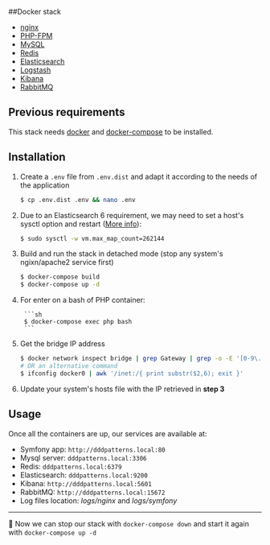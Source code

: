 ##Docker stack

* [nginx](https://nginx.org/)
* [PHP-FPM](https://php-fpm.org/)
* [MySQL](https://www.mysql.com/)
* [Redis](https://redis.io/)
* [Elasticsearch](https://www.elastic.co/products/elasticsearch)
* [Logstash](https://www.elastic.co/products/logstash)
* [Kibana](https://www.elastic.co/products/kibana)
* [RabbitMQ](https://www.rabbitmq.com/)

## Previous requirements

This stack needs [docker](https://www.docker.com/) and [docker-compose](https://docs.docker.com/compose/) to be installed.

## Installation

1. Create a `.env` file from `.env.dist` and adapt it according to the needs of the application

    ```sh
    $ cp .env.dist .env && nano .env
    ```

2.  Due to an Elasticsearch 6 requirement, we may need to set a host's sysctl option and restart ([More info](https://github.com/spujadas/elk-docker/issues/92)):

    ```sh
    $ sudo sysctl -w vm.max_map_count=262144
    ```

3. Build and run the stack in detached mode (stop any system's ngixn/apache2 service first)

    ```sh
    $ docker-compose build
    $ docker-compose up -d
    ```

4. For enter on a bash of PHP container:

        ```sh
        $ docker-compose exec php bash
        ```
5. Get the bridge IP address

    ```sh
    $ docker network inspect bridge | grep Gateway | grep -o -E '[0-9\.]+'
    # OR an alternative command
    $ ifconfig docker0 | awk '/inet:/{ print substr($2,6); exit }'
    ```

6. Update your system's hosts file with the IP retrieved in **step 3**

## Usage

Once all the containers are up, our services are available at:

* Symfony app: `http://dddpatterns.local:80`
* Mysql server: `dddpatterns.local:3306`
* Redis: `dddpatterns.local:6379`
* Elasticsearch: `dddpatterns.local:9200`
* Kibana: `http://dddpatterns.local:5601`
* RabbitMQ: `http://dddpatterns.local:15672`
* Log files location: *logs/nginx* and *logs/symfony*

---

:tada: Now we can stop our stack with `docker-compose down` and start it again with `docker-compose up -d`
